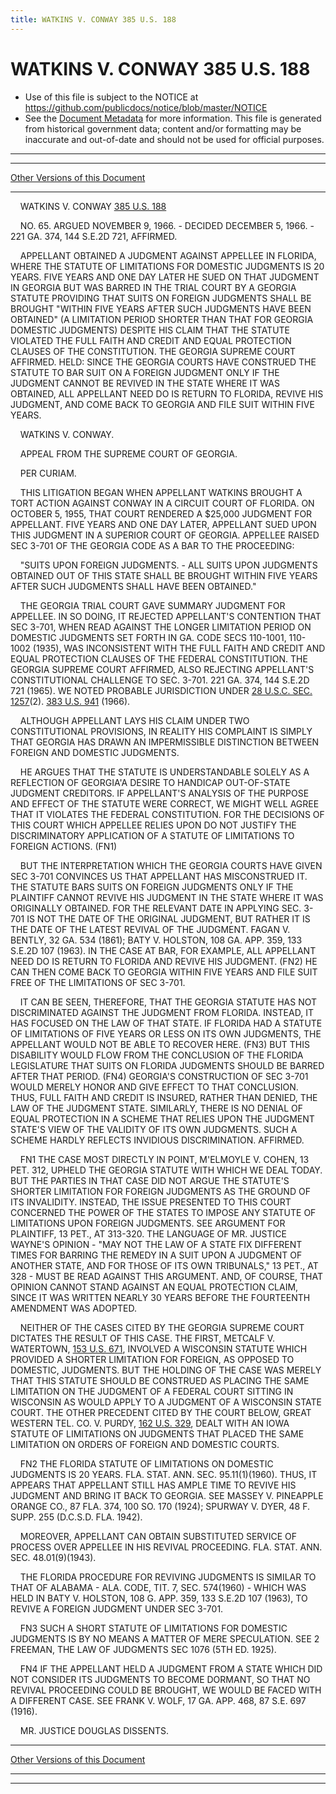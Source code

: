 ```yaml
---
title: WATKINS V. CONWAY 385 U.S. 188
---
```


# WATKINS V. CONWAY 385 U.S. 188

* Use of this file is subject to the NOTICE at https://github.com/publicdocs/notice/blob/master/NOTICE
* See the [Document Metadata](../../../index.md) for more information.
  This file is generated from historical government data; content and/or formatting may be inaccurate and out-of-date and should not be used for official purposes.

----------
----------

[Other Versions of this Document](https://publicdocs.github.io/go/links?ns=uslm-x&ref=%2Fus%2Fcourts%2Fscotus%2FusReporter%2F385%2F188)

----------

    WATKINS V. CONWAY [385 U.S. 188][/us/courts/scotus/usReporter/385/188]

    NO. 65.  ARGUED NOVEMBER 9, 1966.  - DECIDED DECEMBER 5, 1966.  - 221 GA. 374, 144 S.E.2D 721, AFFIRMED.

    APPELLANT OBTAINED A JUDGMENT AGAINST APPELLEE IN FLORIDA, WHERE THE STATUTE OF LIMITATIONS FOR DOMESTIC JUDGMENTS IS 20 YEARS.  FIVE YEARS AND ONE DAY LATER HE SUED ON THAT JUDGMENT IN GEORGIA BUT WAS BARRED IN THE TRIAL COURT BY A GEORGIA STATUTE PROVIDING THAT SUITS ON FOREIGN JUDGMENTS SHALL BE BROUGHT "WITHIN FIVE YEARS AFTER SUCH JUDGMENTS HAVE BEEN OBTAINED" (A LIMITATION PERIOD SHORTER THAN THAT FOR GEORGIA DOMESTIC JUDGMENTS) DESPITE HIS CLAIM THAT THE STATUTE VIOLATED THE FULL FAITH AND CREDIT AND EQUAL PROTECTION CLAUSES OF THE CONSTITUTION.  THE GEORGIA SUPREME COURT AFFIRMED.  HELD:  SINCE THE GEORGIA COURTS HAVE CONSTRUED THE STATUTE TO BAR SUIT ON A FOREIGN JUDGMENT ONLY IF THE JUDGMENT CANNOT BE REVIVED IN THE STATE WHERE IT WAS OBTAINED, ALL APPELLANT NEED DO IS RETURN TO FLORIDA, REVIVE HIS JUDGMENT, AND COME BACK TO GEORGIA AND FILE SUIT WITHIN FIVE YEARS.

    WATKINS V. CONWAY.

    APPEAL FROM THE SUPREME COURT OF GEORGIA.

    PER CURIAM.

    THIS LITIGATION BEGAN WHEN APPELLANT WATKINS BROUGHT A TORT ACTION AGAINST CONWAY IN A CIRCUIT COURT OF FLORIDA.  ON OCTOBER 5, 1955, THAT COURT RENDERED A $25,000 JUDGMENT FOR APPELLANT.  FIVE YEARS AND ONE DAY LATER, APPELLANT SUED UPON THIS JUDGMENT IN A SUPERIOR COURT OF GEORGIA.  APPELLEE RAISED SEC 3-701 OF THE GEORGIA CODE AS A BAR TO THE PROCEEDING:

    "SUITS UPON FOREIGN JUDGMENTS.  - ALL SUITS UPON JUDGMENTS OBTAINED OUT OF THIS STATE SHALL BE BROUGHT WITHIN FIVE YEARS AFTER SUCH JUDGMENTS SHALL HAVE BEEN OBTAINED."

    THE GEORGIA TRIAL COURT GAVE SUMMARY JUDGMENT FOR APPELLEE.  IN SO DOING, IT REJECTED APPELLANT'S CONTENTION THAT SEC 3-701, WHEN READ AGAINST THE LONGER LIMITATION PERIOD ON DOMESTIC JUDGMENTS SET FORTH IN GA. CODE SECS 110-1001, 110-1002 (1935), WAS INCONSISTENT WITH THE FULL FAITH AND CREDIT AND EQUAL PROTECTION CLAUSES OF THE FEDERAL CONSTITUTION.  THE GEORGIA SUPREME COURT AFFIRMED, ALSO REJECTING APPELLANT'S CONSTITUTIONAL CHALLENGE TO SEC. 3-701.  221 GA. 374, 144 S.E.2D 721 (1965).  WE NOTED PROBABLE JURISDICTION UNDER [28 U.S.C. SEC. 1257][/us/usc/t28/s1257](2).  [383 U.S. 941][/us/courts/scotus/usReporter/383/941] (1966).

    ALTHOUGH APPELLANT LAYS HIS CLAIM UNDER TWO CONSTITUTIONAL PROVISIONS, IN REALITY HIS COMPLAINT IS SIMPLY THAT GEORGIA HAS DRAWN AN IMPERMISSIBLE DISTINCTION BETWEEN FOREIGN AND DOMESTIC JUDGMENTS.

    HE ARGUES THAT THE STATUTE IS UNDERSTANDABLE SOLELY AS A REFLECTION OF GEORGIA'A DESIRE TO HANDICAP OUT-OF-STATE JUDGMENT CREDITORS.  IF APPELLANT'S ANALYSIS OF THE PURPOSE AND EFFECT OF THE STATUTE WERE CORRECT, WE MIGHT WELL AGREE THAT IT VIOLATES THE FEDERAL CONSTITUTION.  FOR THE DECISIONS OF THIS COURT WHICH APPELLEE RELIES UPON DO NOT JUSTIFY THE DISCRIMINATORY APPLICATION OF A STATUTE OF LIMITATIONS TO FOREIGN ACTIONS.  (FN1)

    BUT THE INTERPRETATION WHICH THE GEORGIA COURTS HAVE GIVEN SEC 3-701 CONVINCES US THAT APPELLANT HAS MISCONSTRUED IT.  THE STATUTE BARS SUITS ON FOREIGN JUDGMENTS ONLY IF THE PLAINTIFF CANNOT REVIVE HIS JUDGMENT IN THE STATE WHERE IT WAS ORIGINALLY OBTAINED.  FOR THE RELEVANT DATE IN APPLYING SEC. 3-701 IS NOT THE DATE OF THE ORIGINAL JUDGMENT, BUT RATHER IT IS THE DATE OF THE LATEST REVIVAL OF THE JUDGMENT.  FAGAN V. BENTLY, 32 GA. 534 (1861); BATY V. HOLSTON, 108 GA. APP. 359, 133 S.E.2D 107 (1963).  IN THE CASE AT BAR, FOR EXAMPLE, ALL APPELLANT NEED DO IS RETURN TO FLORIDA AND REVIVE HIS JUDGMENT.  (FN2) HE CAN THEN COME BACK TO GEORGIA WITHIN FIVE YEARS AND FILE SUIT FREE OF THE LIMITATIONS OF SEC 3-701.

    IT CAN BE SEEN, THEREFORE, THAT THE GEORGIA STATUTE HAS NOT DISCRIMINATED AGAINST THE JUDGMENT FROM FLORIDA.  INSTEAD, IT HAS FOCUSED ON THE LAW OF THAT STATE.  IF FLORIDA HAD A STATUTE OF LIMITATIONS OF FIVE YEARS OR LESS ON ITS OWN JUDGMENTS, THE APPELLANT WOULD NOT BE ABLE TO RECOVER HERE.  (FN3)  BUT THIS DISABILITY WOULD FLOW FROM THE CONCLUSION OF THE FLORIDA LEGISLATURE THAT SUITS ON FLORIDA JUDGMENTS SHOULD BE BARRED AFTER THAT PERIOD.  (FN4)  GEORGIA'S CONSTRUCTION OF SEC 3-701 WOULD MERELY HONOR AND GIVE EFFECT TO THAT CONCLUSION.  THUS, FULL FAITH AND CREDIT IS INSURED, RATHER THAN DENIED, THE LAW OF THE JUDGMENT STATE.  SIMILARLY, THERE IS NO DENIAL OF EQUAL PROTECTION IN A SCHEME THAT RELIES UPON THE JUDGMENT STATE'S VIEW OF THE VALIDITY OF ITS OWN JUDGMENTS.  SUCH A SCHEME HARDLY REFLECTS INVIDIOUS DISCRIMINATION.  AFFIRMED.

    FN1  THE CASE MOST DIRECTLY IN POINT, M'ELMOYLE V. COHEN, 13 PET. 312, UPHELD THE GEORGIA STATUTE WITH WHICH WE DEAL TODAY.  BUT THE PARTIES IN THAT CASE DID NOT ARGUE THE STATUTE'S SHORTER LIMITATION FOR FOREIGN JUDGMENTS AS THE GROUND OF ITS INVALIDITY.  INSTEAD, THE ISSUE PRESENTED TO THIS COURT CONCERNED THE POWER OF THE STATES TO IMPOSE ANY STATUTE OF LIMITATIONS UPON FOREIGN JUDGMENTS.  SEE ARGUMENT FOR PLAINTIFF, 13 PET., AT 313-320.  THE LANGUAGE OF MR. JUSTICE WAYNE'S OPINION - "MAY NOT THE LAW OF A STATE FIX DIFFERENT TIMES FOR BARRING THE REMEDY IN A SUIT UPON A JUDGMENT OF ANOTHER STATE, AND FOR THOSE OF ITS OWN TRIBUNALS," 13 PET., AT 328 - MUST BE READ AGAINST THIS ARGUMENT.  AND, OF COURSE, THAT OPINION CANNOT STAND AGAINST AN EQUAL PROTECTION CLAIM, SINCE IT WAS WRITTEN NEARLY 30 YEARS BEFORE THE FOURTEENTH AMENDMENT WAS ADOPTED.

    NEITHER OF THE CASES CITED BY THE GEORGIA SUPREME COURT DICTATES THE RESULT OF THIS CASE.  THE FIRST, METCALF V. WATERTOWN, [153 U.S. 671][/us/courts/scotus/usReporter/153/671], INVOLVED A WISCONSIN STATUTE WHICH PROVIDED A SHORTER LIMITATION FOR FOREIGN, AS OPPOSED TO DOMESTIC, JUDGMENTS.  BUT THE HOLDING OF THE CASE WAS MERELY THAT THIS STATUTE SHOULD BE CONSTRUED AS PLACING THE SAME LIMITATION ON THE JUDGMENT OF A FEDERAL COURT SITTING IN WISCONSIN AS WOULD APPLY TO A JUDGMENT OF A WISCONSIN STATE COURT.  THE OTHER PRECEDENT CITED BY THE COURT BELOW, GREAT WESTERN TEL. CO. V. PURDY, [162 U.S. 329][/us/courts/scotus/usReporter/162/329], DEALT WITH AN IOWA STATUTE OF LIMITATIONS ON JUDGMENTS THAT PLACED THE SAME LIMITATION ON ORDERS OF FOREIGN AND DOMESTIC COURTS.

    FN2  THE FLORIDA STATUTE OF LIMITATIONS ON DOMESTIC JUDGMENTS IS 20 YEARS.  FLA. STAT. ANN.  SEC. 95.11(1)(1960).  THUS, IT APPEARS THAT APPELLANT STILL HAS AMPLE TIME TO REVIVE HIS JUDGMENT AND BRING IT BACK TO GEORGIA.  SEE MASSEY V. PINEAPPLE ORANGE CO., 87 FLA. 374, 100 SO. 170 (1924); SPURWAY V. DYER, 48 F. SUPP. 255 (D.C.S.D. FLA. 1942).

    MOREOVER, APPELLANT CAN OBTAIN SUBSTITUTED SERVICE OF PROCESS OVER APPELLEE IN HIS REVIVAL PROCEEDING.  FLA. STAT. ANN. SEC. 48.01(9)(1943).

    THE FLORIDA PROCEDURE FOR REVIVING JUDGMENTS IS SIMILAR TO THAT OF ALABAMA - ALA. CODE, TIT. 7, SEC. 574(1960) - WHICH WAS HELD IN BATY V. HOLSTON, 108 G. APP. 359, 133 S.E.2D 107 (1963), TO REVIVE A FOREIGN JUDGMENT UNDER SEC 3-701.

    FN3  SUCH A SHORT STATUTE OF LIMITATIONS FOR DOMESTIC JUDGMENTS IS BY NO MEANS A MATTER OF MERE SPECULATION.  SEE 2 FREEMAN, THE LAW OF JUDGMENTS SEC 1076 (5TH ED. 1925).

    FN4  IF THE APPELLANT HELD A JUDGMENT FROM A STATE WHICH DID NOT CONSIDER ITS JUDGMENTS TO BECOME DORMANT, SO THAT NO REVIVAL PROCEEDING COULD BE BROUGHT, WE WOULD BE FACED WITH A DIFFERENT CASE.  SEE FRANK V. WOLF, 17 GA. APP. 468, 87 S.E. 697 (1916).

    MR. JUSTICE DOUGLAS DISSENTS.

----------

[Other Versions of this Document](https://publicdocs.github.io/go/links?ns=uslm-x&ref=%2Fus%2Fcourts%2Fscotus%2FusReporter%2F385%2F188)

----------
----------

[/us/courts/scotus/usReporter/385/188]: https://publicdocs.github.io/go/links?ns=uslm-x&ref=%2Fus%2Fcourts%2Fscotus%2FusReporter%2F385%2F188
[/us/usc/t28/s1257]: https://publicdocs.github.io/go/links?ns=uslm&ref=%2Fus%2Fusc%2Ft28%2Fs1257
[/us/courts/scotus/usReporter/383/941]: https://publicdocs.github.io/go/links?ns=uslm-x&ref=%2Fus%2Fcourts%2Fscotus%2FusReporter%2F383%2F941
[/us/courts/scotus/usReporter/153/671]: https://publicdocs.github.io/go/links?ns=uslm-x&ref=%2Fus%2Fcourts%2Fscotus%2FusReporter%2F153%2F671
[/us/courts/scotus/usReporter/162/329]: https://publicdocs.github.io/go/links?ns=uslm-x&ref=%2Fus%2Fcourts%2Fscotus%2FusReporter%2F162%2F329


